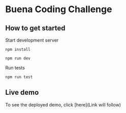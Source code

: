 # Buena Coding Challenge

## How to get started

Start development server

`npm install`

`npm run dev`

Run tests

`npm run test`

## Live demo

To see the deployed demo, click [here](Link will follow)
